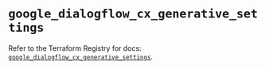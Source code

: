 # `google_dialogflow_cx_generative_settings`

Refer to the Terraform Registry for docs: [`google_dialogflow_cx_generative_settings`](https://registry.terraform.io/providers/hashicorp/google-beta/6.44.0/docs/resources/google_dialogflow_cx_generative_settings).
